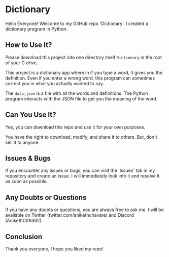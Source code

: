 # Dictionary

Hello Everyone! Welcome to my GitHub repo 'Dictionary'. I created a dictionary program in Python.

## How to Use It?

Please download this project into one directory itself `Dictionary` in the root of your C drive.

This project is a dictionary app where in if you type a word, it gives you the definition. Even if you enter a wrong word, this program can sometimes correct you in what you actually wanted to say.

The `data.json` is a file with all the words and definitions. The Python program interacts with the JSON file to get you the meaning of the word.

## Can You Use It?

Yes, you can download this repo and use it for your own purposes.

You have the right to download, modify, and share it to others. But, don't sell it to anyone.

## Issues & Bugs

If you encounter any issues or bugs, you can visit the 'Issues' tab in my repository and create an issue. I will immediately look into it and resolve it as soon as possible.

## Any Doubts or Questions

If you have any doubts or questions, you are always free to ask me. I will be available on Twitter (twitter.com/anikethchavare) and Discord (AnikethC#6392).

## Conclusion

Thank you everyone, I hope you liked my repo!
